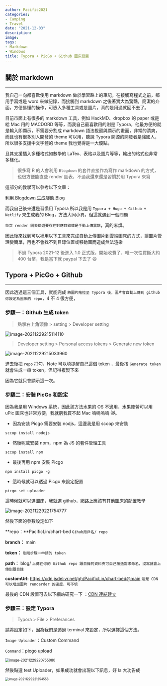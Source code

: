 ```yaml
---
author: Pacific2021
categories:
- Camping
- Travel 
date: "2021-12-03"
description: 
image: 
tags:
- Markdown
- Windows
title: Typora + PicGo + Github 圖床設置 
---
```




## 關於 markdown

---

我自己一向都喜歡使用 markdown 做於學習路上的筆記，在接觸寫程式之前，都用手寫或是 word 來做記錄，而接觸到 markdown 之後著實大為驚豔，簡潔的介面，方便易懂的操作，可嵌入多種工具或是圖片，真的是用過就回不去了。

目前市面上有很多的 markdown 工具，例如 HackMD、dropbox 的 paper 或是給 Mac 用的 MACDORD 等等，而我自己最喜歡用的則是 Typora，他最方便的就是輸入即顯示，不需要分割成 markdown 語法視窗與顯示的畫面，非常的清爽，而且也有很多別人開發的 theme 可以用，聽說 Typora 開源的開發者是強國人，所以很多支援中文字體的 theme 我也覺得是一大優點。

且其支援插入多種格式如數學的 LaTex、表格以及圖片等等，輸出的格式也非常多樣化。

> 很多寫 R 的人會利用 `Blogdown` 的套件直接作為寫作 markdown 的方式，也很方便能直些 render 圖表，不過我還來還是習慣於用 Typora 來寫

這部分的教學可以參考以下文章：

[利用 Blogdown 生成靜態 Blog ](https://www.twblogs.net/a/5c8c8df3bd9eee35cd6ae105)

而我自己後來還是習慣用 Typora 所以我是用 `Typora + Hugo + Github + Netlify` 來生成我的 Blog，方法大同小異，但這就遇到一個問題

`每次 render 圖表都還要存在對應目錄或是手動上傳雲端`，真的麻煩。

因此後來找到可以裡用以下工具來完成自動上傳圖片到雲端圖床的方式，讓圖片管理變簡單，再也不會找不到目錄位置或移動圖而造成無法渲染

> 不過 Typora  2021-12 後進入 1.0 正式版，開始收費了，唯一次性買斷大約 400 台幣，我是當下就 paypal 下去了 :laughing:



## Typora + PicGo + Github 

---

因此透過這三個工具，就能完成 `將圖片拖拉至 Typora 後，圖片會自動上傳到 github 你設定為圖床的 repo`，4 不 4 很方便，

 ### 步驟一：Github 生成 token

> 點擊右上角頭像 > setting > Developer setting

![image-20211229215114110](https://cdn.jsdelivr.net/gh/PacificLin/chart-bed@main/blog/image-20211229215114110.png)

> Developer setting > Personal access tokens > Generate new token

![image-20211229215033960](https://cdn.jsdelivr.net/gh/PacificLin/chart-bed@main/blog/image-20211229215033960.png)

進去後把 `repo` 打勾，Note 可以填提醒自己這個 token ，最後按 `Generate token` 就會生成一串 token，但記得複製下來

因為它就只會顯示這一次。



### 步驟二：安裝 PicGo 和設定

因為我是用 Windows 系統，因此該方法水果的 OS 不適用，水果陣營可以用 uPic 圖床也非常方便，我就窮我買不起 Mac 嗚嗚嗚嗚 :crying_cat_face:。

* 因為安裝 Picgo 需要安裝 nodjs，這邊我是用 scoop 來安裝

```
sccop install nodejs
```

* 然後呢載安裝 npm，npm 為 JS 的套件管理工具

```
sccop install npm
```

* 最後再用 npm 安裝 Picgo 

```
npm install picgo -g
```

* 這時候就可以透過 Picgo 來設定配置

```
picgo set uploader
```

這時候就可以選圖床，我就選 github，網路上應該有其他圖床的配置教學

![image-20211229221754777](https://cdn.jsdelivr.net/gh/PacificLin/chart-bed@main/blog/image-20211229221754777.png)

然後下面的參數設定如下

 **repo：**PacificLin/chart-bed   `Gihub用戶名/ repo`                                                                                                                                                                                                                                                         

**branch：** main                                                                                                                                                                                                                                                                          

**token：** `剛剛步驟一申請的 token`                                                                                                                                                                                                                                       

 **path：** blog/  `上傳在你的 Github repo 跟目錄的資料夾可自己按造需求命名，沒寫就會上傳到跟目錄`                                                                                                                                                                                                                                                                          

**customUrl:** https://cdn.jsdelivr.net/gh/PacificLin/chart-bed@main  `這是 CDN 可以增加圖片 renderder 的速度，可不填`

最後的 CDN 設置可去以下網站研究一下 ：[CDN 連結建立](https://www.jsdelivr.com/?docs=gh)                                                                                                                                                                                                          



### 步驟三：設定 Typora

> Typora > File > Preferances

請將設定如下，因為我們是透過 terminal 來設定，所以選擇這個方法。

`Image Uploader`：Custom Command

`Command`：picgo upload

 <img src="https://cdn.jsdelivr.net/gh/PacificLin/chart-bed@main/blog/image-20211229220755080.png" alt="image-20211229220755080" style="zoom:80%;" />

然後點選 test Uploader，如果成功就會出現以下訊息，好 la 大功告成

<img src="https://cdn.jsdelivr.net/gh/PacificLin/chart-bed@main/blog/image-20211229221254556.png" alt="image-20211229221254556" style="zoom:70%;" />

###  
